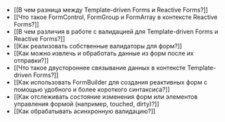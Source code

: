 - [[В чем разница между Template-driven Forms и Reactive Forms?]]
- [[Что такое FormControl, FormGroup и FormArray в контексте Reactive Forms?]]
- [[В чем различия в работе с валидацией для Template-driven Forms и Reactive Forms?]]
- [[Как реализовать собственные валидаторы для форм?]]
- [[Как можно извлечь и обработать данные из форм после их отправки?]]
- [[Что такое двустороннее связывание данных в контексте Template-driven Forms?]]
- [[Как использовать FormBuilder для создания реактивных форм с помощью удобного и более короткого синтаксиса?]]
- [[Как отслеживать состояние изменения форм или элементов управления формой (например, touched, dirty)?]]
- [[Как обрабатывать асинхронную валидацию?]]